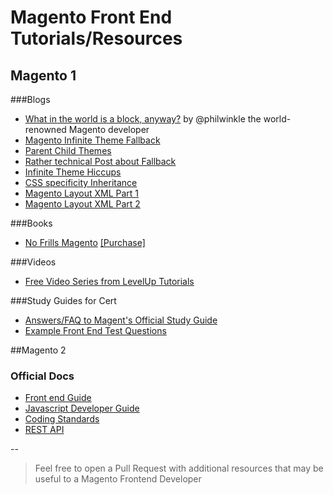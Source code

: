 # Magento Front End Tutorials/Resources

## Magento 1

###Blogs
- [What in the world is a block, anyway?](http://blog.philwinkle.com/the-most-misunderstood-concept-in-magento/) by @philwinkle the world-renowned Magento developer
- [Magento Infinite Theme Fallback](http://alanstorm.com/magento_infinite_fallback_theme_xml)
- [Parent Child Themes](http://alanstorm.com/magento_parent_child_themes)
- [Rather technical Post about Fallback](http://www.classyllama.com/blog/depth-look-magento-theme-fallback)
- [Infinite Theme Hiccups ](http://www.coderblog.de/magento-1-9-infinite-theme-inheritance-hickups/)
- [CSS specificity Inheritance](http://vanseodesign.com/css/css-specificity-inheritance-cascaade/)
- [Magento Layout XML Part 1](http://magebase.com/magento-tutorials/demystifying-magentos-layout-xml-part-1/)
- [Magento Layout XML Part 2](http://magebase.com/magento-tutorials/digging-deeper-into-magentos-layout-xml-part-2/)

###Books
- [No Frills Magento](http://www.pulsestorm.net/magento-layout/) [[Purchase]](http://store.pulsestorm.net/products/no-frills-magento-layout)

###Videos
- [Free Video Series from LevelUp Tutorials](http://leveluptuts.com/tutorials/Magento-Community-Tutorials)

###Study Guides for Cert
- [Answers/FAQ to Magent's Official Study Guide](http://www.demacmedia.com/magento-commerce/magento-frontend-developer-certification-exam-study-guide-qa/)
- [Example Front End Test Questions](http://robkent.gitbooks.io/magento-front-end-developer-test-questions/content/01-the_magento_fallback_system.html)

##Magento 2

### Official Docs
- [Front end Guide](http://devdocs.magento.com/guides/v2.0/frontend-dev-guide/bk-frontend-dev-guide.html)
- [Javascript Developer Guide](http://devdocs.magento.com/guides/v2.0/javascript-dev-guide/bk-javascript-dev-guide.html)
- [Coding Standards](http://devdocs.magento.com/guides/v2.0/coding-standards/bk-coding-standards.html)
- [REST API](http://devdocs.magento.com/guides/v2.0/rest/bk-rest.html)

-- 

> Feel free to open a Pull Request with additional resources that may be useful to a Magento Frontend Developer
